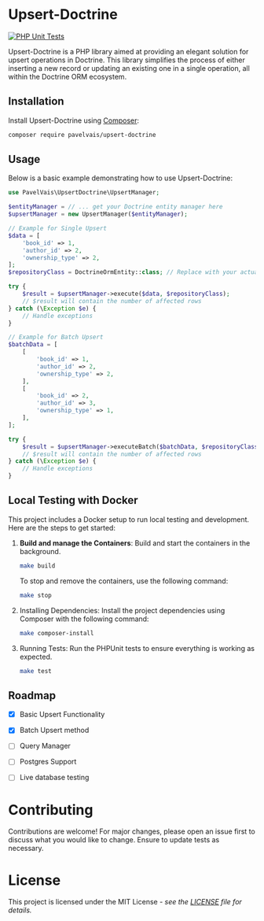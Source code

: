 # Upsert-Doctrine

[![PHP Unit Tests](https://github.com/PavelVais/upsert-doctrine/actions/workflows/php.yml/badge.svg?branch=main)](https://github.com/PavelVais/upsert-doctrine/actions/workflows/php.yml)

Upsert-Doctrine is a PHP library aimed at providing an elegant solution for upsert operations in Doctrine. 
This library simplifies the process of either inserting a new record or updating an existing one 
in a single operation, all within the Doctrine ORM ecosystem.

## Installation

Install Upsert-Doctrine using [Composer](https://getcomposer.org/):

```bash
composer require pavelvais/upsert-doctrine
```

## Usage
Below is a basic example demonstrating how to use Upsert-Doctrine:

```php
use PavelVais\UpsertDoctrine\UpsertManager;

$entityManager = // ... get your Doctrine entity manager here
$upsertManager = new UpsertManager($entityManager);

// Example for Single Upsert
$data = [
    'book_id' => 1,
    'author_id' => 2,
    'ownership_type' => 2,
];
$repositoryClass = DoctrineOrmEntity::class; // Replace with your actual repository class

try {
    $result = $upsertManager->execute($data, $repositoryClass);
    // $result will contain the number of affected rows
} catch (\Exception $e) {
    // Handle exceptions
}

// Example for Batch Upsert
$batchData = [
    [
        'book_id' => 1,
        'author_id' => 2,
        'ownership_type' => 2,
    ],
    [
        'book_id' => 2,
        'author_id' => 3,
        'ownership_type' => 1,
    ],
];

try {
    $result = $upsertManager->executeBatch($batchData, $repositoryClass);
    // $result will contain the number of affected rows
} catch (\Exception $e) {
    // Handle exceptions
}

```

## Local Testing with Docker

This project includes a Docker setup to run local testing and development. 
Here are the steps to get started:

1. **Build and manage the Containers**:
   Build and start the containers in the background.
   ```bash
   make build
    ```
   To stop and remove the containers, use the following command:
    ```bash
   make stop
    ```

2. Installing Dependencies:
   Install the project dependencies using Composer with the following command:
    ```bash
    make composer-install
    ```
3. Running Tests:
    Run the PHPUnit tests to ensure everything is working as expected.  
    ```bash
    make test
    ```


## Roadmap

- [x] Basic Upsert Functionality
- [x] Batch Upsert method
- [ ] Query Manager
- [ ] Postgres Support
- [ ] Live database testing


# Contributing

Contributions are welcome! For major changes, please open an issue first to discuss what you would like to change.
Ensure to update tests as necessary.

# License

This project is licensed under the MIT License - _see the [LICENSE](LICENSE) file for details._
